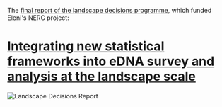 The [final report of the landscape decisions programme](https://figshare.le.ac.uk/articles/report/Landscape_Decisions_Towards_a_new_Framework_for_Using_Land_Assets_-_Final_Programme_Report/25452055?file=45572286), which funded Eleni's NERC project:

# [Integrating new statistical frameworks into eDNA survey and analysis at the landscape scale](https://gtr.ukri.org/projects?ref=NE%2FT010045%2F1)

![Landscape Decisions Report](Screenshot-304.png)
